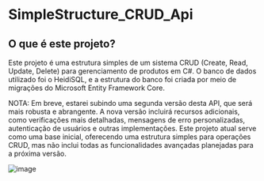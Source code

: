 # SimpleStructure_CRUD_Api

## O que é este projeto?

Este projeto é uma estrutura simples de um sistema CRUD (Create, Read, Update, Delete) para gerenciamento de produtos em C#. O banco de dados utilizado foi o HeidiSQL,
e a estrutura do banco foi criada por meio de migrações do Microsoft Entity Framework Core.

NOTA: Em breve, estarei subindo uma segunda versão desta API, que será mais robusta e abrangente. A nova versão incluirá recursos adicionais,
como verificações mais detalhadas, mensagens de erro personalizadas, autenticação de usuários e outras implementações. Este projeto atual serve como uma base inicial,
oferecendo uma estrutura simples para operações CRUD, mas não inclui todas as funcionalidades avançadas planejadas para a próxima versão.

![image](https://github.com/rafaandradde/SimpleStructure_CRUD_Api/assets/147434748/8132c4e1-e8e5-4beb-82f3-3cace00b000f)
